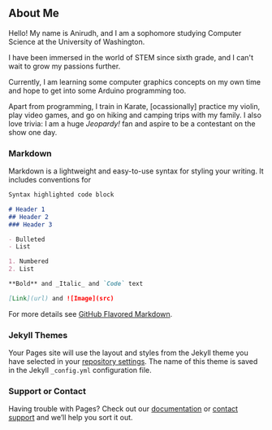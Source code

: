 ## About Me

Hello! My name is Anirudh, and I am a sophomore studying Computer Science at the University of Washington.

I have been immersed in the world of STEM since sixth grade, and I can't wait to grow my passions further.

Currently, I am learning some computer graphics concepts on my own time and hope to get into some Arduino programming too.

Apart from programming, I train in Karate, \[ocassionally\] practice my violin, play video games, and go on hiking and camping trips with my family. I also love trivia: I am a huge _Jeopardy!_ fan and aspire to be a contestant on the show one day.

### Markdown

Markdown is a lightweight and easy-to-use syntax for styling your writing. It includes conventions for

```markdown
Syntax highlighted code block

# Header 1
## Header 2
### Header 3

- Bulleted
- List

1. Numbered
2. List

**Bold** and _Italic_ and `Code` text

[Link](url) and ![Image](src)
```

For more details see [GitHub Flavored Markdown](https://guides.github.com/features/mastering-markdown/).

### Jekyll Themes

Your Pages site will use the layout and styles from the Jekyll theme you have selected in your [repository settings](https://github.com/thegameison/thegameison.github.io/settings/pages). The name of this theme is saved in the Jekyll `_config.yml` configuration file.

### Support or Contact

Having trouble with Pages? Check out our [documentation](https://docs.github.com/categories/github-pages-basics/) or [contact support](https://support.github.com/contact) and we’ll help you sort it out.
